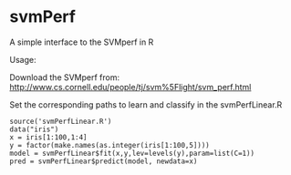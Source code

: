 # svmPerf
A simple interface to the SVMperf in R

Usage:

Download the SVMperf from: http://www.cs.cornell.edu/people/tj/svm%5Flight/svm_perf.html

Set the corresponding paths to learn and classify in the svmPerfLinear.R

```
source('svmPerfLinear.R')
data("iris")
x = iris[1:100,1:4]
y = factor(make.names(as.integer(iris[1:100,5])))
model = svmPerfLinear$fit(x,y,lev=levels(y),param=list(C=1))
pred = svmPerfLinear$predict(model, newdata=x)
```
